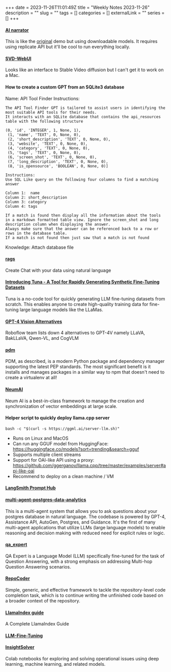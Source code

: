+++
date = 2023-11-26T11:01:49Z
title = "Weekly Notes 2023-11-26"
description = ""
slug = "" 
tags = []
categories = []
externalLink = ""
series = []
+++

#### [AI narrator](https://github.com/Pwntus/replicate-narrator)
This is like the [original](https://github.com/cbh123/narrator) demo but using downloadable models. 
It requires using replicate API but it'll be cool to run everything locally.

#### [SVD-WebUI](https://github.com/hylarucoder/svd-webui)
Looks like an interface to Stable Video diffusion but I can't get it to work on a Mac.

#### How to create a custom GPT from an SQLite3 database

Name: API Tool Finder
Instructions: 
```text
The API Tool Finder GPT is tailored to assist users in identifying the most suitable API tools for their needs. 
It interacts with an SQLite database that contains the api_resources table with the following structure

(0, 'id', 'INTEGER', 1, None, 1),
 (1, 'name', 'TEXT', 0, None, 0),
 (2, 'short_description', 'TEXT', 0, None, 0),
 (3, 'website', 'TEXT', 0, None, 0),
 (4, 'category', 'TEXT', 0, None, 0),
 (5, 'tags', 'TEXT', 0, None, 0),
 (6, 'screen_shot', 'TEXT', 0, None, 0),
 (7, 'long_description', 'TEXT', 0, None, 0),
 (8, 'is_opensource', 'BOOLEAN', 0, None, 0)]

Instructions: 
Use SQL Like query on the following four columns to find a matching answer

Column 1:  name
Column 2: short_description
Column 3: category
Column 4: tags

If a match is found then display all the information about the tools in a markdown formatted table view. Ignore the screen_shot and long description column when displaying the answer.
Always make sure that the answer can be referenced back to a row or rows in the database table. 
If a match is not found then just saw that a match is not found
```

Knowledge: Attach database file

#### [rags](https://github.com/run-llama/rags)
Create Chat with your data using natural language

#### [Introducing Tuna - A Tool for Rapidly Generating Synthetic Fine-Tuning Datasets](https://blog.langchain.dev/introducing-tuna-a-tool-for-rapidly-generating-synthetic-fine-tuning-datasets/)
Tuna is a no-code tool for quickly generating LLM fine-tuning datasets from scratch. This enables anyone to create high-quality training data for fine-tuning large language models like the LLaMas.

#### [GPT-4 Vision Alternatives](https://blog.roboflow.com/gpt-4-vision-alternatives/)
Roboflow team lists down 4 alternatives to GPT-4V namely LLaVA, BakLLaVA, Qwen-VL, and CogVLM

#### [pdm](https://github.com/pdm-project/pdm)
PDM, as described, is a modern Python package and dependency manager supporting the latest PEP standards.
The most significant benefit is it installs and manages packages in a similar way to npm that doesn't need to create a virtualenv at all!

#### [NeumAI](https://github.com/NeumTry/NeumAI)
Neum AI is a best-in-class framework to manage the creation and synchronization of vector embeddings at large scale.

#### Helper script to quickly deploy llama.cpp server

```text
bash -c "$(curl -s https://ggml.ai/server-llm.sh)"
```

* Runs on Linux and MacOS
* Can run any GGUF model from HuggingFace: https://huggingface.co/models?sort=trending&search=gguf
* Supports multiple client streams
* Support for OAI-like API using a proxy: https://github.com/ggerganov/llama.cpp/tree/master/examples/server#api-like-oai
* Recommend to deploy on a clean machine / VM

#### [LangSmith Prompt Hub](https://smith.langchain.com/hub)

#### [multi-agent-postgres-data-analytics](https://github.com/disler/multi-agent-postgres-data-analytics/tree/v6-control-flow-and-structured-response)
This is a multi-agent system that allows you to ask questions about your postgres database in natural language.
The codebase is powered by GPT-4, Assistance API, AutoGen, Postgres, and Guidance.
It's the first of many multi-agent applications that utilize LLMs (large language models) to enable reasoning and decision making with reduced need for explicit rules or logic.

#### [qa_expert](https://github.com/khaimt/qa_expert)
QA Expert is a Language Model (LLM) specifically fine-tuned for the task of Question Answering, with a strong emphasis on addressing Multi-hop Question Answering scenarios.

#### [RepoCoder](https://github.com/microsoft/CodeT/tree/main/RepoCoder)
Simple, generic, and effective framework to tackle the repository-level code completion task, which is to continue writing the unfinished code based on a broader context of the repository.

#### [LlamaIndex guide](https://nanonets.com/blog/llamaindex/)
A Complete LlamaIndex Guide

#### [LLM-Fine-Tuning](https://github.com/meetrais/LLM-Fine-Tuning)

#### [InsightSolver](https://github.com/R3gm/InsightSolver-Colab)
Colab notebooks for exploring and solving operational issues using deep learning, machine learning, and related models.




